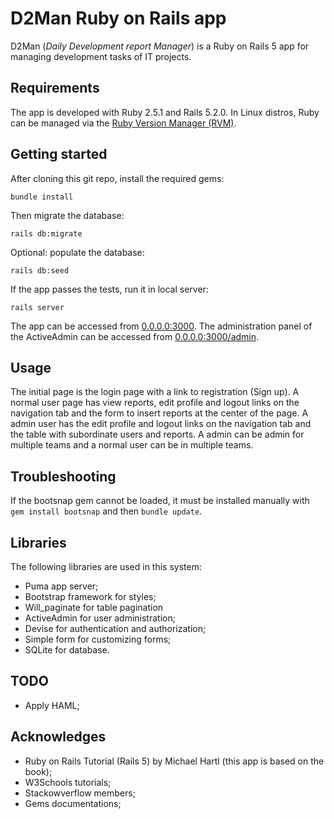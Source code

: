 # D2Man Ruby on Rails app

D2Man (*Daily Development report Manager*) is a Ruby on Rails 5 app for managing development tasks of IT projects.

## Requirements

The app is developed with Ruby 2.5.1 and Rails 5.2.0. In Linux distros, Ruby can be managed via the [Ruby Version Manager (RVM)](http://rvm.io/).

## Getting started

After cloning this git repo, install the required gems:
```
bundle install
```
Then migrate the database:
```
rails db:migrate
```
Optional: populate the database:
```
rails db:seed
```
If the app passes the tests, run it in local server:
```
rails server
```
The app can be accessed from [0.0.0.0:3000](http://0.0.0.0:3000/). The administration panel of the ActiveAdmin can be accessed from [0.0.0.0:3000/admin](http://0.0.0.0:3000/admin/).

## Usage

The initial page is the login page with a link to registration (Sign up). A normal user page has view reports, edit profile and logout links on the navigation tab and the form to insert reports at the center of the page. A admin user has the edit profile and logout links on the navigation tab and the table with subordinate users and reports. A admin can be admin for multiple teams and a normal user can be in multiple teams.

## Troubleshooting

If the bootsnap gem cannot be loaded, it must be installed manually with `gem install bootsnap` and then `bundle update`.

## Libraries

The following libraries are used in this system:
* Puma app server;
* Bootstrap framework for styles;
* Will_paginate for table pagination
* ActiveAdmin for user administration;
* Devise for authentication and authorization;
* Simple form for customizing forms;
* SQLite for database.

## TODO

* Apply HAML;

## Acknowledges
* Ruby on Rails Tutorial (Rails 5) by Michael Hartl (this app is based on the book);
* W3Schools tutorials;
* Stackowverflow members;
* Gems documentations;
